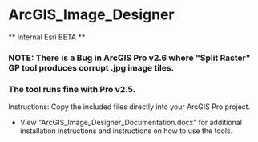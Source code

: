 # ArcGIS_Image_Designer

** Internal Esri BETA **

### NOTE: There is a Bug in ArcGIS Pro v2.6 where "Split Raster" GP tool produces corrupt .jpg image tiles.
###       The tool runs fine with Pro v2.5.

Instructions: Copy the included files directly into your ArcGIS Pro project.

- View "ArcGIS_Image_Designer_Documentation.docx" for additional installation instructions and instructions on how to use the tools.
